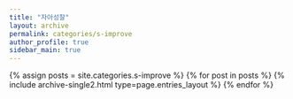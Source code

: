 ```yaml
---
title: "자아성찰"
layout: archive
permalink: categories/s-improve
author_profile: true
sidebar_main: true
---
```



{% assign posts = site.categories.s-improve %}
{% for post in posts %} {% include archive-single2.html type=page.entries_layout %} {% endfor %}
